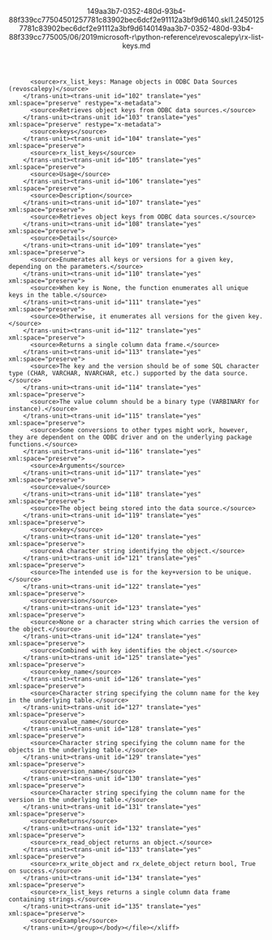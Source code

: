 <?xml version="1.0"?><xliff version="1.2" xmlns="urn:oasis:names:tc:xliff:document:1.2" xmlns:xsi="http://www.w3.org/2001/XMLSchema-instance" xsi:schemaLocation="urn:oasis:names:tc:xliff:document:1.2 xliff-core-1.2-transitional.xsd"><file datatype="xml" original="rx-list-keys.md" source-language="en-US" target-language="en-US"><header><tool tool-id="mdxliff" tool-name="mdxliff" tool-version="1.0-1931010" tool-company="Microsoft" /><xliffext:skl_file_name xmlns:xliffext="urn:microsoft:content:schema:xliffextensions">149aa3b7-0352-480d-93b4-88f339cc77504501257781c83902bec6dcf2e91112a3bf9d6140.skl</xliffext:skl_file_name><xliffext:version xmlns:xliffext="urn:microsoft:content:schema:xliffextensions">1.2</xliffext:version><xliffext:ms.openlocfilehash xmlns:xliffext="urn:microsoft:content:schema:xliffextensions">4501257781c83902bec6dcf2e91112a3bf9d6140</xliffext:ms.openlocfilehash><xliffext:ms.sourcegitcommit xmlns:xliffext="urn:microsoft:content:schema:xliffextensions">149aa3b7-0352-480d-93b4-88f339cc7750</xliffext:ms.sourcegitcommit><xliffext:ms.lasthandoff xmlns:xliffext="urn:microsoft:content:schema:xliffextensions">05/06/2019</xliffext:ms.lasthandoff><xliffext:ms.openlocfilepath xmlns:xliffext="urn:microsoft:content:schema:xliffextensions">microsoft-r\python-reference\revoscalepy\rx-list-keys.md</xliffext:ms.openlocfilepath></header><body><group id="content" extype="content"><trans-unit id="101" translate="yes" xml:space="preserve" restype="x-metadata">
          <source>rx_list_keys: Manage objects in ODBC Data Sources (revoscalepy)</source>
        </trans-unit><trans-unit id="102" translate="yes" xml:space="preserve" restype="x-metadata">
          <source>Retrieves object keys from ODBC data sources.</source>
        </trans-unit><trans-unit id="103" translate="yes" xml:space="preserve" restype="x-metadata">
          <source>keys</source>
        </trans-unit><trans-unit id="104" translate="yes" xml:space="preserve">
          <source>rx_list_keys</source>
        </trans-unit><trans-unit id="105" translate="yes" xml:space="preserve">
          <source>Usage</source>
        </trans-unit><trans-unit id="106" translate="yes" xml:space="preserve">
          <source>Description</source>
        </trans-unit><trans-unit id="107" translate="yes" xml:space="preserve">
          <source>Retrieves object keys from ODBC data sources.</source>
        </trans-unit><trans-unit id="108" translate="yes" xml:space="preserve">
          <source>Details</source>
        </trans-unit><trans-unit id="109" translate="yes" xml:space="preserve">
          <source>Enumerates all keys or versions for a given key, depending on the parameters.</source>
        </trans-unit><trans-unit id="110" translate="yes" xml:space="preserve">
          <source>When key is None, the function enumerates all unique keys in the table.</source>
        </trans-unit><trans-unit id="111" translate="yes" xml:space="preserve">
          <source>Otherwise, it enumerates all versions for the given key.</source>
        </trans-unit><trans-unit id="112" translate="yes" xml:space="preserve">
          <source>Returns a single column data frame.</source>
        </trans-unit><trans-unit id="113" translate="yes" xml:space="preserve">
          <source>The key and the version should be of some SQL character type (CHAR, VARCHAR, NVARCHAR, etc.) supported by the data source.</source>
        </trans-unit><trans-unit id="114" translate="yes" xml:space="preserve">
          <source>The value column should be a binary type (VARBINARY for instance).</source>
        </trans-unit><trans-unit id="115" translate="yes" xml:space="preserve">
          <source>Some conversions to other types might work, however, they are dependent on the ODBC driver and on the underlying package functions.</source>
        </trans-unit><trans-unit id="116" translate="yes" xml:space="preserve">
          <source>Arguments</source>
        </trans-unit><trans-unit id="117" translate="yes" xml:space="preserve">
          <source>value</source>
        </trans-unit><trans-unit id="118" translate="yes" xml:space="preserve">
          <source>The object being stored into the data source.</source>
        </trans-unit><trans-unit id="119" translate="yes" xml:space="preserve">
          <source>key</source>
        </trans-unit><trans-unit id="120" translate="yes" xml:space="preserve">
          <source>A character string identifying the object.</source>
        </trans-unit><trans-unit id="121" translate="yes" xml:space="preserve">
          <source>The intended use is for the key+version to be unique.</source>
        </trans-unit><trans-unit id="122" translate="yes" xml:space="preserve">
          <source>version</source>
        </trans-unit><trans-unit id="123" translate="yes" xml:space="preserve">
          <source>None or a character string which carries the version of the object.</source>
        </trans-unit><trans-unit id="124" translate="yes" xml:space="preserve">
          <source>Combined with key identifies the object.</source>
        </trans-unit><trans-unit id="125" translate="yes" xml:space="preserve">
          <source>key_name</source>
        </trans-unit><trans-unit id="126" translate="yes" xml:space="preserve">
          <source>Character string specifying the column name for the key in the underlying table.</source>
        </trans-unit><trans-unit id="127" translate="yes" xml:space="preserve">
          <source>value_name</source>
        </trans-unit><trans-unit id="128" translate="yes" xml:space="preserve">
          <source>Character string specifying the column name for the objects in the underlying table.</source>
        </trans-unit><trans-unit id="129" translate="yes" xml:space="preserve">
          <source>version_name</source>
        </trans-unit><trans-unit id="130" translate="yes" xml:space="preserve">
          <source>Character string specifying the column name for the version in the underlying table.</source>
        </trans-unit><trans-unit id="131" translate="yes" xml:space="preserve">
          <source>Returns</source>
        </trans-unit><trans-unit id="132" translate="yes" xml:space="preserve">
          <source>rx_read_object returns an object.</source>
        </trans-unit><trans-unit id="133" translate="yes" xml:space="preserve">
          <source>rx_write_object and rx_delete_object return bool, True on success.</source>
        </trans-unit><trans-unit id="134" translate="yes" xml:space="preserve">
          <source>rx_list_keys returns a single column data frame containing strings.</source>
        </trans-unit><trans-unit id="135" translate="yes" xml:space="preserve">
          <source>Example</source>
        </trans-unit></group></body></file></xliff>